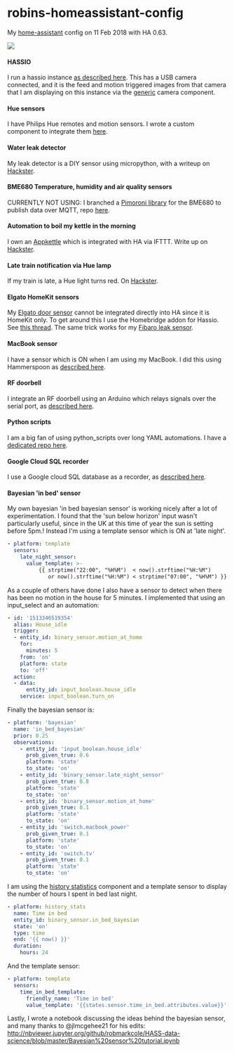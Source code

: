 # robins-homeassistant-config
My [home-assistant](https://home-assistant.io/) config on 11 Feb 2018 with HA 0.63.

<img src="https://github.com/robmarkcole/robins-homeassistant-config/blob/master/images/front-end.png">

#### HASSIO
I run a hassio instance [as described here](https://github.com/robmarkcole/robins-hassio-config). This has a USB camera connected, and it is the feed and motion triggered images from that camera that I am displaying on this instance via the [generic](https://home-assistant.io/components/camera.generic/) camera component.

#### Hue sensors
I have Philips Hue remotes and motion sensors. I wrote a custom component to integrate them [here](https://github.com/robmarkcole/Hue-sensors-HASS).

#### Water leak detector
My leak detector is a DIY sensor using micropython, with a writeup on [Hackster](https://www.hackster.io/robin-cole/micropython-leak-detector-with-adafruit-and-home-assistant-a2fa9e).

#### BME680 Temperature, humidity and air quality sensors
CURRENTLY NOT USING: I branched a [Pimoroni library](https://github.com/pimoroni/bme680) for the BME680 to publish data over MQTT, repo [here](https://github.com/robmarkcole/bme680-mqtt-micropython).

#### Automation to boil my kettle in the morning
I own an [Appkettle](https://www.myappkettle.com/) which is integrated with HA via IFTTT. Write up on [Hackster](https://www.hackster.io/robin-cole/boil-my-kettle-when-i-get-out-of-bed-in-the-morning-10e7de).

#### Late train notification via Hue lamp
If my train is late, a Hue light turns red. On [Hackster](https://www.hackster.io/robin-cole/traffic-light-alerts-for-my-morning-train-350a27).

#### Elgato HomeKit sensors
My [Elgato door sensor](https://www.elgato.com/en/eve/eve-door-window) cannot be integrated directly into HA since it is HomeKit only. To get around this I use the Homebridge addon for Hassio. See [this thread](https://community.home-assistant.io/t/triggar-ha-from-homekit-devices/3253/5). The same trick works for my [Fibaro leak sensor](https://www.fibaro.com/en/products/flood-sensor/).

#### MacBook sensor
I have a sensor which is ON when I am using my MacBook. I did this using Hammerspoon as [described here](https://github.com/robmarkcole/HASS-hammerspoon).

#### RF doorbell
I integrate an RF doorbell using an Arduino which relays signals over the serial port, as [described here](https://github.com/robmarkcole/RF-doorbell-serial).

#### Python scripts
I am a big fan of using python_scripts over long YAML automations. I have a [dedicated repo here](https://github.com/robmarkcole/python-scripts-for-home-assistant).

#### Google Cloud SQL recorder
I use a Google cloud SQL database as a recorder, as [described here](https://github.com/robmarkcole/HASS-Google-Cloud-SQL).

#### Bayesian 'in bed' sensor
My own bayesian 'in bed bayesian sensor' is working nicely after a lot of experimentation. I found that the 'sun below horizon' input wasn't particularly useful, since in the UK at this time of year the sun is setting before 5pm.! Instead I'm using a template sensor which is ON at 'late night'.

```yaml
- platform: template
  sensors:
    late_night_sensor:
      value_template: >-
          {{ strptime("22:00", "%H%M")  < now().strftime("%H:%M")
             or now().strftime("%H:%M") < strptime("07:00", "%H%M") }}
```
As a couple of others have done I also have a sensor to detect when there has been no motion in the house for 5 minutes. I implemented that using an input_select and an automation:

```yaml
- id: '1513346519354'
  alias: House_idle
  trigger:
  - entity_id: binary_sensor.motion_at_home
    for:
      minutes: 5
    from: 'on'
    platform: state
    to: 'off'
  action:
  - data:
      entity_id: input_boolean.house_idle
    service: input_boolean.turn_on
```

Finally the bayesian sensor is:
```yaml
- platform: 'bayesian'
  name: 'in_bed_bayesian'
  prior: 0.25
  observations:
    - entity_id: 'input_boolean.house_idle'
      prob_given_true: 0.6
      platform: 'state'
      to_state: 'on'
    - entity_id: 'binary_sensor.late_night_sensor'
      prob_given_true: 0.8
      platform: 'state'
      to_state: 'on'
    - entity_id: 'binary_sensor.motion_at_home'
      prob_given_true: 0.1
      platform: 'state'
      to_state: 'on'
    - entity_id: 'switch.macbook_power'
      prob_given_true: 0.1
      platform: 'state'
      to_state: 'on'
    - entity_id: 'switch.tv'
      prob_given_true: 0.1
      platform: 'state'
      to_state: 'on'
```

I am using the [history statistics](https://home-assistant.io/components/sensor.history_stats/) component and a template sensor to display the number of hours I spent in bed last night.
```yaml
- platform: history_stats
  name: Time in bed
  entity_id: binary_sensor.in_bed_bayesian
  state: 'on'
  type: time
  end: '{{ now() }}'
  duration:
    hours: 24
```

And the template sensor:
```yaml
- platform: template
  sensors:
    time_in_bed_template:
      friendly_name: 'Time in bed'
      value_template: '{{states.sensor.time_in_bed.attributes.value}}'
```
Lastly, I wrote a notebook discussing the ideas behind the bayesian sensor, and many thanks to @jlmcgehee21 for his edits:
http://nbviewer.jupyter.org/github/robmarkcole/HASS-data-science/blob/master/Bayesian%20sensor%20tutorial.ipynb

